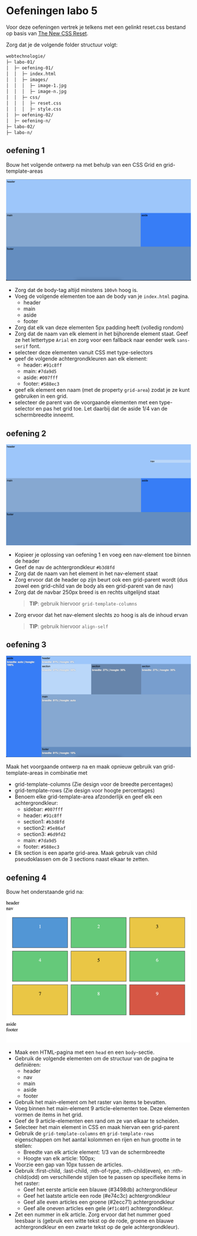 # Oefeningen labo 5


Voor deze oefeningen vertrek je telkens met een gelinkt reset.css bestand op basis van [The New CSS Reset](https://elad2412.github.io/the-new-css-reset/).

Zorg dat je de volgende folder structuur volgt:

```
webtechnologie/
├─ labo-01/
│  ├─ oefening-01/
│  │  ├─ index.html
│  │  ├─ images/
│  │  │  ├─ image-1.jpg 
│  │  │  ├─ image-n.jpg 
│  │  ├─ css/
│  │  │  ├─ reset.css
│  │  │  ├─ style.css
│  ├─ oefening-02/
│  ├─ oefening-n/
├─ labo-02/
├─ labo-n/      
```

## oefening 1

Bouw het volgende ontwerp na met behulp van een CSS Grid en grid-template-areas

![Oefening 1](oef-1.png)

* Zorg dat de body-tag altijd minstens `100vh` hoog is.
* Voeg de volgende elementen toe aan de body van je `index.html` pagina.
  * header
  * main
  * aside
  * footer
* Zorg dat elk van deze elementen 5px padding heeft (volledig rondom) 
* Zorg dat de naam van elk element in het bijhorende element staat. Geef ze het lettertype `Arial` en zorg voor een fallback naar eender welk `sans-serif` font.
* selecteer deze elementen vanuit CSS met type-selectors
* geef de volgende achtergrondkleuren aan elk element: 
  * header: `#91c8ff`
  * main: `#7da9d5`
  * aside: `#007fff`
  * footer: `#588ec3`
* geef elk element een naam (met de property `grid-area`) zodat je ze kunt gebruiken in een grid.
* selecteer de parent van de voorgaande elementen met een type-selector en pas het grid toe. Let daarbij dat de aside 1/4 van de schermbreedte inneemt.

## oefening 2

![Oefening 2](oef-2.png)

* Kopieer je oplossing van oefening 1 en voeg een nav-element toe binnen de header
* Geef de nav de achtergrondkleur `#b3d8fd`
* Zorg dat de naam van het element in het nav-element staat
* Zorg ervoor dat de header op zijn beurt ook een grid-parent wordt (dus zowel een grid-child van de body als een grid-parent van de nav)
* Zorg dat de navbar 250px breed is en rechts uitgelijnd staat
  > **TIP**: gebruik hiervoor `grid-template-columns`
* Zorg ervoor dat het nav-element slechts zo hoog is als de inhoud ervan
  > **TIP**: gebruik hiervoor `align-self`

## oefening 3

![Oefening 3](oef-3.png)

Maak het voorgaande ontwerp na en maak opnieuw gebruik van grid-template-areas in combinatie met
* grid-template-columns (Zie design voor de breedte percentages) 
* grid-template-rows (Zie design voor hoogte percentages)
* Benoem elke grid-template-area afzonderlijk en geef elk een achtergrondkleur:
  * sidebar: `#007fff`
  * header: `#91c8ff`
  * section1: `#b3d8fd` 
  * section2: `#5e86af` 
  * section3: `#6d9fd2` 
  * main: `#7da9d5`
  * footer: `#588ec3`
* Elk section is een aparte grid-area. Maak gebruik van child pseudoklassen om de 3 sections naast elkaar te zetten.

## oefening 4

Bouw het onderstaande grid na:

![Oefening 4](oef-4.png)

* Maak een HTML-pagina met een `head` en een `body`-sectie.
* Gebruik de volgende elementen om de structuur van de pagina te definiëren:
  * header
  * nav
  * main
  * aside 
  * footer
* Gebruik het main-element om het raster van items te bevatten.
* Voeg binnen het main-element 9 article-elementen toe. Deze elementen vormen de items in het grid.
* Geef de 9 article-elementen een rand om ze van elkaar te scheiden.
* Selecteer het main element in CSS en maak hiervan een grid-parent
* Gebruik de `grid-template-columns` en `grid-template-rows` eigenschappen om het aantal kolommen en rijen en hun grootte in te stellen:
  * Breedte van elk article element: 1/3 van de schermbreedte 
  * Hoogte van elk article: 100px;
* Voorzie een gap van 10px tussen de articles.
* Gebruik :first-child, :last-child, :nth-of-type, :nth-child(even), en :nth- child(odd) om verschillende stijlen toe te passen op specifieke items in het raster:
  * Geef het eerste article een blauwe (#3498db) achtergrondkleur
  * Geef het laatste article een rode (#e74c3c) achtergrondkleur
  * Geef alle even articles een groene (#2ecc71) achtergrondkleur
  * Geef alle oneven articles een gele (`#f1c40f`) achtergrondkleur.
* Zet een nummer in elk article. Zorg ervoor dat het nummer goed leesbaar is (gebruik een witte tekst op de rode, groene en blauwe achtergrondkleur en een zwarte tekst op de gele achtergrondkleur).
